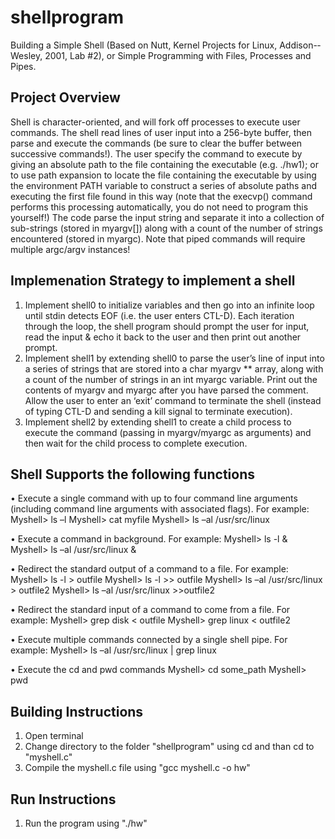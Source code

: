 # shellprogram
Building a Simple Shell (Based on Nutt, Kernel Projects for Linux, Addison-­­Wesley, 2001, Lab #2), or Simple Programming with Files, Processes and Pipes.

## Project Overview

Shell is character-­­oriented, and will fork off processes to execute user commands. The shell read lines of user input into a 256-­­byte buffer, then parse and execute the commands (be sure to clear the buffer between successive commands!). The user specify the command to execute by giving an absolute path to the file containing the executable (e.g. ./hw1); or to use path expansion to locate the file containing the executable by using the environment PATH variable to construct a series of absolute paths and executing the first file found in this way (note that the execvp() command performs this processing automatically, you do not need to program this yourself!) The code  parse the input string and separate it into a collection of sub-­­strings (stored in myargv[]) along with a count of the number of strings encountered (stored in myargc). Note that piped commands will require multiple argc/argv instances!


## Implemenation Strategy to implement a shell

1. Implement shell0 to initialize variables and then go into an infinite loop until stdin detects EOF (i.e. the user enters CTL-­­D). Each iteration through the loop, the shell program should prompt the user for input, read the input & echo it back to the user and then print out another prompt.
2. Implement shell1 by extending shell0 to parse the user’s line of input into a series of strings that are stored into a char myargv ** array, along with a count of the number of strings in an int myargc variable. Print out the contents of myargv and myargc after you have parsed the comment. Allow the user to enter an ‘exit’ command to terminate the shell (instead of typing CTL-­­D and sending a kill signal to terminate execution).
3. Implement shell2 by extending shell1 to create a child process to execute the command (passing in myargv/myargc as arguments) and then wait for the child process to complete execution.


## Shell Supports the following functions

• Execute a single command with up to four command line arguments
(including command line arguments with associated flags). For example: Myshell> ls –l
Myshell> cat myfile
Myshell> ls –al /usr/src/linux

• Execute a command in background. For example:
Myshell> ls -­­l &
Myshell> ls –al /usr/src/linux &

• Redirect the standard output of a command to a file. For example:
Myshell> ls -­­l > outfile
Myshell> ls -­­l >> outfile
Myshell> ls –al /usr/src/linux > outfile2 Myshell> ls –al /usr/src/linux >>outfile2

• Redirect the standard input of a command to come from a file. For example: Myshell> grep disk < outfile
Myshell> grep linux < outfile2

• Execute multiple commands connected by a single shell pipe. For example:
Myshell> ls –al /usr/src/linux | grep linux

• Execute the cd and pwd commands
Myshell> cd some_path
Myshell> pwd


## Building Instructions
1.  Open terminal
2.  Change directory to the folder "shellprogram" using cd and than cd to "myshell.c" 
3.  Compile the myshell.c file using "gcc myshell.c -o hw"

## Run Instructions
1. Run the program using "./hw"


